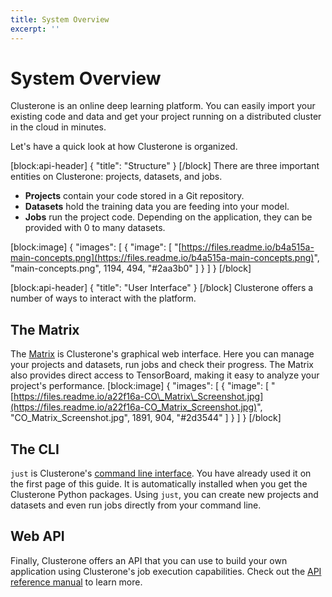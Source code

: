 ```yaml
---
title: System Overview
excerpt: ''
---
```


# System Overview

Clusterone is an online deep learning platform. You can easily import your existing code and data and get your project running on a distributed cluster in the cloud in minutes.

Let's have a quick look at how Clusterone is organized.

\[block:api-header\] { "title": "Structure" } \[/block\] There are three important entities on Clusterone: projects, datasets, and jobs.

* **Projects** contain your code stored in a Git repository.
* **Datasets** hold the training data you are feeding into your model.
* **Jobs** run the project code. Depending on the application, they can be provided with 0 to many datasets.

\[block:image\] { "images": \[ { "image": \[ "[https://files.readme.io/b4a515a-main-concepts.png](https://files.readme.io/b4a515a-main-concepts.png)", "main-concepts.png", 1194, 494, "\#2aa3b0" \] } \] } \[/block\]

\[block:api-header\] { "title": "User Interface" } \[/block\] Clusterone offers a number of ways to interact with the platform.

## The Matrix

The [Matrix](https:www.clusterone.com/matrix) is Clusterone's graphical web interface. Here you can manage your projects and datasets, run jobs and check their progress. The Matrix also provides direct access to TensorBoard, making it easy to analyze your project's performance. \[block:image\] { "images": \[ { "image": \[ "[https://files.readme.io/a22f16a-CO\_Matrix\_Screenshot.jpg](https://files.readme.io/a22f16a-CO_Matrix_Screenshot.jpg)", "CO\_Matrix\_Screenshot.jpg", 1891, 904, "\#2d3544" \] } \] } \[/block\]

## The CLI

`just` is Clusterone's [command line interface](doc:just-cli-reference-manual). You have already used it on the first page of this guide. It is automatically installed when you get the Clusterone Python packages. Using `just`, you can create new projects and datasets and even run jobs directly from your command line.

## Web API

Finally, Clusterone offers an API that you can use to build your own application using Clusterone's job execution capabilities. Check out the [API reference manual](https://docs.clusterone.com/v1.0/reference) to learn more.

